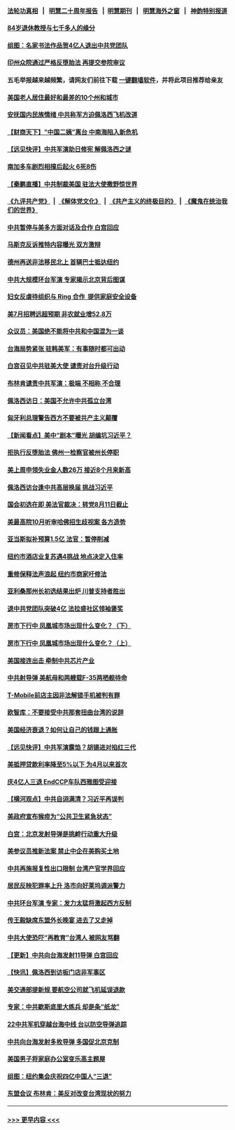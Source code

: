 #### [法轮功真相](https://github.com/gfw-breaker/truth/blob/master/README.md?t=0) &nbsp;&nbsp;|&nbsp;&nbsp; [明慧二十周年报告](https://github.com/gfw-breaker/mh-reports/blob/master/README.md?t=0) &nbsp;&nbsp;|&nbsp;&nbsp;[明慧期刊](https://github.com/gfw-breaker/mh-qikan) &nbsp;&nbsp;|&nbsp;&nbsp; [明慧海外之窗](https://github.com/gfw-breaker/mh-news/blob/master/README.md?t=0) &nbsp;&nbsp;|&nbsp;&nbsp; [神韵特别报道](https://github.com/gfw-breaker/mh-news/blob/master/shenyun.md?t=0)
#### [84岁退休教授与七千多人的缘分](../pages/nsc412/n13796650.md?t=08060951) 
#### [组图：名家书法作品贺4亿人退出中共党团队](../pages/nsc412/n13796562.md?t=08060951) 
#### [印州众院通过严格反堕胎法 再提交参院审议](../pages/nsc412/n13796610.md?t=08060951) 
#### 五毛举报越来越频繁，请网友们前往下载 [一键翻墙软件](https://github.com/gfw-breaker/ssr-accounts)，并将此项目推荐给亲友
#### [美国老人居住最好和最差的10个州和城市](../pages/nsc412/n13796622.md?t=08060951) 
#### [安抚国内民族情绪 中共称军方迫佩洛西飞机改道](../pages/nsc412/n13796600.md?t=08060951) 
#### [【财商天下】“中国二姨”离台 中南海陷入新危机](../pages/nsc412/n13796698.md?t=08060951) 
#### [【远见快评】中共军演助日修宪 解佩洛西之谜](../pages/nsc412/n13796695.md?t=08060951) 
#### [南加多车剧烈相撞后起火 6死8伤](../pages/nsc412/n13796700.md?t=08060951) 
#### [【秦鹏直播】中共制裁美国 驻法大使撒野惊世界](../pages/nsc412/n13796673.md?t=08060951) 
#### [《九评共产党》](https://github.com/begood0513/9ping.md/blob/master/README.md) &nbsp;|&nbsp; [《解体党文化》](../../../../jtdwh.md/blob/master/README.md)  &nbsp;|&nbsp; [《共产主义的终极目的》](../../../../gczydzjmd.md/blob/master/README.md) &nbsp;|&nbsp; [《魔鬼在统治我们的世界》](../../../../mgztzwmdsj.md/blob/master/README.md) 
#### [中共暂停与美多方面对话及合作 白宫回应](../pages/nsc412/n13796660.md?t=08060951) 
#### [马斯克反诉推特内容曝光 双方激辩](../pages/nsc412/n13796498.md?t=08060951) 
#### [德州再送非法移民北上 首辆巴士抵达纽约](../pages/nsc412/n13796502.md?t=08060951) 
#### [中共大规模环台军演 专家揭示北京背后图谋](../pages/nsc412/n13796523.md?t=08060951) 
#### [妇女反虐待组织与 Ring 合作  提供家庭安全设备](../pages/nsc412/n13796536.md?t=08060951) 
#### [美7月招聘远超预期 非农就业增52.8万](../pages/nsc412/n13796471.md?t=08060951) 
#### [众议员：美国绝不能将中共和中国混为一谈](../pages/nsc412/n13796423.md?t=08060951) 
#### [台海局势紧张 驻韩美军：有事随时都可出动](../pages/nsc412/n13796391.md?t=08060951) 
#### [白宫召见中共驻美大使 谴责对台升级行动](../pages/nsc412/n13796385.md?t=08060951) 
#### [布林肯谴责中共军演：极端 不相称 不合理](../pages/nsc412/n13796366.md?t=08060951) 
#### [佩洛西访日：美国不允许中共孤立台湾](../pages/nsc412/n13796343.md?t=08060951) 
#### [匈牙利总理警告西方不要被共产主义颠覆](../pages/nsc412/n13796273.md?t=08060951) 
#### [【新闻看点】美中“剧本”曝光 胡编坑习近平？](../pages/nsc412/n13795860.md?t=08060951) 
#### [拒执行反堕胎法 佛州一检察官被州长停职](../pages/nsc412/n13796115.md?t=08060951) 
#### [美上周申领失业金人数26万 接近8个月来新高](../pages/nsc412/n13795712.md?t=08060951) 
#### [佩洛西访台逢中共高层换届 挑战习近平](../pages/nsc412/n13796168.md?t=08060951) 
#### [国会初选在即 美法官裁决：转党8月11日截止](../pages/nsc412/n13796099.md?t=08060951) 
#### [美最高院10月听审哈佛招生歧视案 各方造势](../pages/nsc412/n13795990.md?t=08060951) 
#### [亚当斯拟补预算1.5亿 法官：暂停削减](../pages/nsc412/n13796082.md?t=08060951) 
#### [纽约市酒店业复苏遇4挑战 地点决定入住率](../pages/nsc412/n13796063.md?t=08060951) 
#### [重修保释法声浪起 纽约市商家吁修法](../pages/nsc412/n13796066.md?t=08060951) 
#### [亚利桑那州长初选结果出炉 川普支持者胜出](../pages/nsc412/n13795879.md?t=08060951) 
#### [退中共党团队突破4亿 法拉盛社区领袖褒奖](../pages/nsc412/n13796091.md?t=08060951) 
#### [房市下行中 凤凰城市场出现什么变化？（下）](../pages/nsc412/n13796118.md?t=08060951) 
#### [房市下行中 凤凰城市场出现什么变化？（上）](../pages/nsc412/n13796041.md?t=08060951) 
#### [美国接连出击 牵制中共芯片产业](../pages/nsc412/n13795971.md?t=08060951) 
#### [中共射导弹 美航母和两艘载F-35两栖舰待命](../pages/nsc412/n13795926.md?t=08060951) 
#### [T-Mobile前店主因非法解锁手机被判有罪](../pages/nsc412/n13795949.md?t=08060951) 
#### [欧智库：不要接受中共那套扭曲台湾的说辞](../pages/nsc412/n13795852.md?t=08060951) 
#### [美国经济衰退？如何让自己的钱跟上通胀](../pages/nsc412/n13795899.md?t=08060951) 
#### [【远见快评】中共军演露馅？胡锡进对掐红三代](../pages/nsc412/n13795871.md?t=08060951) 
#### [美抵押贷款利率降至5%以下 为4月以来首次](../pages/nsc412/n13795781.md?t=08060951) 
#### [庆4亿人三退 EndCCP车队西雅图受迎接](../pages/nsc412/n13795858.md?t=08060951) 
#### [【横河观点】中共自诩满清？习近平再误判](../pages/nsc412/n13795866.md?t=08060951) 
#### [美政府宣布猴痘为“公共卫生紧急状态”](../pages/nsc412/n13795862.md?t=08060951) 
#### [白宫：北京发射导弹是挑衅行动重大升级](../pages/nsc412/n13795787.md?t=08060951) 
#### [美参议员推新法案 禁止中企在美购买土地](../pages/nsc412/n13795626.md?t=08060951) 
#### [中共再施报复性出口限制 台湾产官学界回应](../pages/nsc412/n13795779.md?t=08060951) 
#### [居民反映犯罪率上升 洛市向好莱坞调派警力](../pages/nsc412/n13795793.md?t=08060951) 
#### [中共环台军演 专家：发力太猛将激起西方反制](../pages/nsc412/n13795658.md?t=08060951) 
#### [传王毅缺席东盟外长晚宴 进去了又走掉](../pages/nsc412/n13795674.md?t=08060951) 
#### [中共大使恐吓“再教育”台湾人 被网友骂翻](../pages/nsc412/n13795733.md?t=08060951) 
#### [【更新】中共向台海发射11导弹 白宫回应](../pages/nsc412/n13795616.md?t=08060951) 
#### [【快讯】佩洛西到访板门店非军事区](../pages/nsc412/n13795722.md?t=08060951) 
#### [美交通部提新规 要航空公司就飞机延误退款](../pages/nsc412/n13795129.md?t=08060951) 
#### [专家：中共歇斯底里大练兵 却是条“纸龙”](../pages/nsc412/n13795695.md?t=08060951) 
#### [22中共军机穿越台海中线 台以防空导弹追踪](../pages/nsc412/n13795675.md?t=08060951) 
#### [中共向台海发射多枚导弹 多国促北京克制](../pages/nsc412/n13795642.md?t=08060951) 
#### [美国男子将家庭办公室变乐高主题屋](../pages/nsc412/n13795571.md?t=08060951) 
#### [组图：纽约集会庆祝四亿中国人“三退”](../pages/nsc412/n13795392.md?t=08060951) 
#### [东盟会议 布林肯：美反对改变台湾现状的努力](../pages/nsc412/n13795470.md?t=08060951) 

----
#### [ >>> 更早内容 <<< ](../indexes/nsc412-earlier.md)
